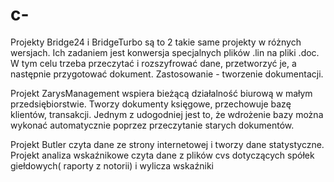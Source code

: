 # c-
Projekty Bridge24 i BridgeTurbo są to 2 takie same projekty w różnych wersjach. Ich zadaniem jest konwersja specjalnych plików .lin
na pliki .doc. W tym celu trzeba przeczytać i rozszyfrować dane, przetworzyć je, a następnie przygotować dokument. 
Zastosowanie - tworzenie dokumentacji.

Projekt ZarysManagement wspiera bieżącą działalność biurową w małym przedsiębiorstwie. Tworzy dokumenty księgowe, przechowuje bazę klientów, 
transakcji. Jednym z udogodniej jest to, że wdrożenie bazy można wykonać automatycznie poprzez przeczytanie starych dokumentów.

Projekt Butler czyta dane ze strony internetowej i tworzy dane statystyczne.
Projekt analiza wskaźnikowe czyta dane z plików cvs dotyczących spółek giełdowych( raporty z notorii) i wylicza wskaźniki

